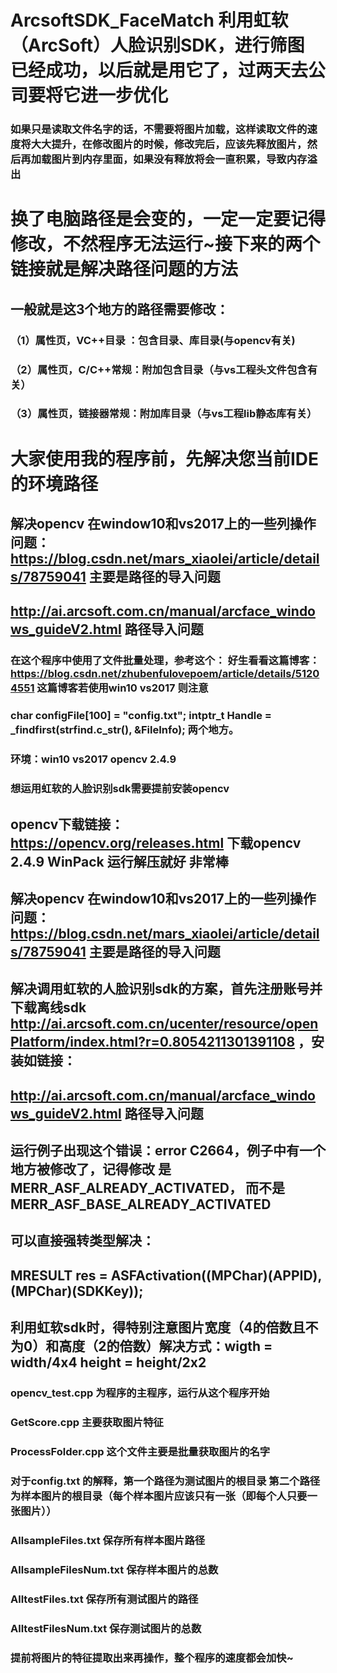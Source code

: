 ﻿# ArcsoftSDK_FaceMatch 利用虹软（ArcSoft）人脸识别SDK，进行筛图 已经成功，以后就是用它了，过两天去公司要将它进一步优化
### 如果只是读取文件名字的话，不需要将图片加载，这样读取文件的速度将大大提升，在修改图片的时候，修改完后，应该先释放图片，然后再加载图片到内存里面，如果没有释放将会一直积累，导致内存溢出
# 换了电脑路径是会变的，一定一定要记得修改，不然程序无法运行~接下来的两个链接就是解决路径问题的方法
##  一般就是这3个地方的路径需要修改：
### （1）属性页，VC++目录 ：包含目录、库目录(与opencv有关)
### （2）属性页，C/C++常规：附加包含目录（与vs工程头文件包含有关）
### （3）属性页，链接器常规：附加库目录（与vs工程lib静态库有关）
# 大家使用我的程序前，先解决您当前IDE的环境路径
## 解决opencv 在window10和vs2017上的一些列操作问题：https://blog.csdn.net/mars_xiaolei/article/details/78759041  主要是路径的导入问题
## http://ai.arcsoft.com.cn/manual/arcface_windows_guideV2.html  路径导入问题

### 在这个程序中使用了文件批量处理，参考这个： 好生看看这篇博客： https://blog.csdn.net/zhubenfulovepoem/article/details/51204551  这篇博客若使用win10 vs2017 则注意
###  char configFile[100] = "config.txt"; intptr_t Handle = _findfirst(strfind.c_str(), &FileInfo); 两个地方。
### 环境：win10 vs2017 opencv 2.4.9

### 想运用虹软的人脸识别sdk需要提前安装opencv
## opencv下载链接：https://opencv.org/releases.html  下载opencv 2.4.9 WinPack 运行解压就好 非常棒
## 解决opencv 在window10和vs2017上的一些列操作问题：https://blog.csdn.net/mars_xiaolei/article/details/78759041  主要是路径的导入问题
## 解决调用虹软的人脸识别sdk的方案，首先注册账号并下载离线sdk http://ai.arcsoft.com.cn/ucenter/resource/openPlatform/index.html?r=0.8054211301391108 ，安装如链接：
## http://ai.arcsoft.com.cn/manual/arcface_windows_guideV2.html  路径导入问题
## 运行例子出现这个错误：error C2664，例子中有一个地方被修改了，记得修改 是MERR_ASF_ALREADY_ACTIVATED， 而不是MERR_ASF_BASE_ALREADY_ACTIVATED
## 可以直接强转类型解决：
## MRESULT res = ASFActivation((MPChar)(APPID), (MPChar)(SDKKey));
## 利用虹软sdk时，得特别注意图片宽度（4的倍数且不为0）和高度（2的倍数）解决方式：wigth = width/4x4  height = height/2x2

### opencv_test.cpp 为程序的主程序，运行从这个程序开始
### GetScore.cpp 主要获取图片特征
### ProcessFolder.cpp 这个文件主要是批量获取图片的名字
### 对于config.txt 的解释，第一个路径为测试图片的根目录 第二个路径为样本图片的根目录（每个样本图片应该只有一张（即每个人只要一张图片））
### AllsampleFiles.txt 保存所有样本图片路径
### AllsampleFilesNum.txt 保存样本图片的总数
### AlltestFiles.txt  保存所有测试图片的路径
###  AlltestFilesNum.txt  保存测试图片的总数 

### 提前将图片的特征提取出来再操作，整个程序的速度都会加快~
